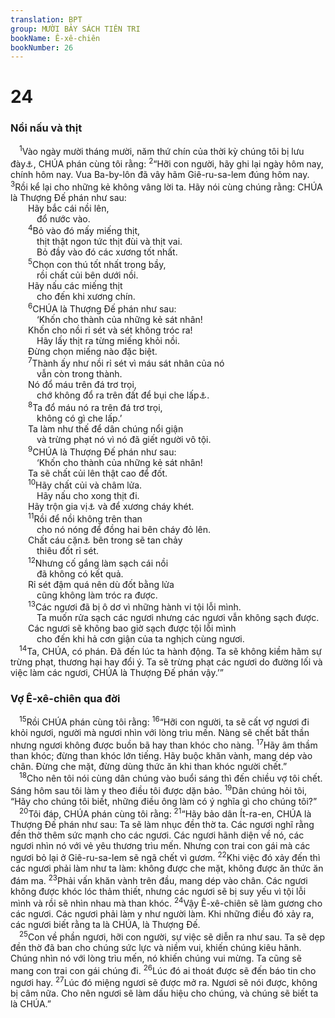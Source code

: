 ```yaml
---
translation: BPT
group: MƯỜI BẢY SÁCH TIÊN TRI
bookName: Ê-xê-chiên 
bookNumber: 26
---
```


<div class="title"><h1>24</h1><h3>Nồi nấu và thịt</h3></div>
<span class="verse exe_24_1"> <sup>1</sup>Vào ngày mười tháng mười, năm thứ chín của thời kỳ chúng tôi bị lưu đày<a data-toggle="tooltip" data-placement="bottom" title="Đây là ngày 15, năm 588 trước Công nguyên, lúc Nê-bu-cát-nết-xa bắt đầu tấn công Giê-ru-sa-lem.">⚓</a>, CHÚA phán cùng tôi rằng:</span>
<span class="verse exe_24_2"><sup>2</sup>“Hỡi con người, hãy ghi lại ngày hôm nay, chính hôm nay. Vua Ba-by-lôn đã vây hãm Giê-ru-sa-lem đúng hôm nay.</span>
<span class="verse exe_24_3"><sup>3</sup>Rồi kể lại cho những kẻ không vâng lời ta. Hãy nói cùng chúng rằng: CHÚA là Thượng Đế phán như sau:<br/>  Hãy bắc cái nồi lên,<br/>   đổ nước vào.<br/></span>
<span class="verse exe_24_4">  <sup>4</sup>Bỏ vào đó mấy miếng thịt,<br/>   thịt thật ngon tức thịt đùi và thịt vai.<br/>   Bỏ đầy vào đó các xương tốt nhất.<br/></span>
<span class="verse exe_24_5">  <sup>5</sup>Chọn con thú tốt nhất trong bầy,<br/>   rồi chất củi bên dưới nồi.<br/>  Hãy nấu các miếng thịt<br/>   cho đến khi xương chín.<br/></span>
<span class="verse exe_24_6">  <sup>6</sup>CHÚA là Thượng Đế phán như sau:<br/>   ‘Khốn cho thành của những kẻ sát nhân!<br/>  Khốn cho nồi rỉ sét và sét không tróc ra!<br/>   Hãy lấy thịt ra từng miếng khỏi nồi.<br/>  Đừng chọn miếng nào đặc biệt.<br/></span>
<span class="verse exe_24_7">  <sup>7</sup>Thành ấy như nồi rỉ sét vì máu sát nhân của nó<br/>   vẫn còn trong thành.<br/>  Nó đổ máu trên đá trơ trọi,<br/>   chớ không đổ ra trên đất để bụi che lấp<a data-toggle="tooltip" data-placement="bottom" title="Luật Mô-se dạy rằng ai giết thú vật để ăn thịt thì phải đổ huyết ra trên đất rồi phủ đất lên. Làm như thế để chứng tỏ người ấy trả sự sống của con thú ấy về cho Thượng Đế. Xem Lê-vi 17:1-16 và Phục 12:1-25. Nếu không lấp đất để che máu thì máu ấy sẽ là bằng cớ nghịch lại người giết con thú. Xem Sáng 4:10, Gióp 15:18, và Ê-sai 26:11.">⚓</a>.<br/></span>
<span class="verse exe_24_8">  <sup>8</sup>Ta đổ máu nó ra trên đá trơ trọi,<br/>   không có gì che lấp.’<br/>  Ta làm như thế để dân chúng nổi giận<br/>   và trừng phạt nó vì nó đã giết người vô tội.<br/></span>
<span class="verse exe_24_9">  <sup>9</sup>CHÚA là Thượng Đế phán như sau:<br/>   ‘Khốn cho thành của những kẻ sát nhân!<br/>  Ta sẽ chất củi lên thật cao để đốt.<br/></span>
<span class="verse exe_24_10">  <sup>10</sup>Hãy chất củi và châm lửa.<br/>   Hãy nấu cho xong thịt đi.<br/>  Hãy trộn gia vị<a data-toggle="tooltip" data-placement="bottom" title="Câu nầy trong tiếng Hê-bơ-rơ không rõ nghĩa.">⚓</a> và để xương cháy khét.<br/></span>
<span class="verse exe_24_11">  <sup>11</sup>Rồi để nồi không trên than<br/>   cho nó nóng để đồng hai bên cháy đỏ lên.<br/>  Chất cáu cặn<a data-toggle="tooltip" data-placement="bottom" title="Hay “chất thau.”">⚓</a> bên trong sẽ tan chảy<br/>   thiêu đốt rỉ sét.<br/></span>
<span class="verse exe_24_12">  <sup>12</sup>Nhưng cố gắng làm sạch cái nồi<br/>   đã không có kết quả.<br/>  Rỉ sét đậm quá nên dù đốt bằng lửa<br/>   cũng không làm tróc ra được.<br/></span>
<span class="verse exe_24_13">  <sup>13</sup>Các ngươi đã bị ô dơ vì những hành vi tội lỗi mình.<br/>   Ta muốn rửa sạch các ngươi nhưng các ngươi vẫn không sạch được.<br/>  Các ngươi sẽ không bao giờ sạch được tội lỗi mình<br/>   cho đến khi hả cơn giận của ta nghịch cùng ngươi.<br/></span>
<span class="verse exe_24_14"> <sup>14</sup>Ta, CHÚA, có phán. Đã đến lúc ta hành động. Ta sẽ không kiềm hãm sự trừng phạt, thương hại hay đổi ý. Ta sẽ trừng phạt các ngươi do đường lối và việc làm các ngươi, CHÚA là Thượng Đế phán vậy.’”<br/></span>
<div class="title"><h3>Vợ Ê-xê-chiên qua đời</h3></div>
<span class="verse exe_24_15"> <sup>15</sup>Rồi CHÚA phán cùng tôi rằng:</span>
<span class="verse exe_24_16"><sup>16</sup>“Hỡi con người, ta sẽ cất vợ ngươi đi khỏi ngươi, người mà ngươi nhìn với lòng trìu mến. Nàng sẽ chết bất thần nhưng ngươi không được buồn bã hay than khóc cho nàng.</span>
<span class="verse exe_24_17"><sup>17</sup>Hãy âm thầm than khóc; đừng than khóc lớn tiếng. Hãy buộc khăn vành, mang dép vào chân. Đừng che mặt, đừng dùng thức ăn khi than khóc người chết.”<br/></span>
<span class="verse exe_24_18"> <sup>18</sup>Cho nên tôi nói cùng dân chúng vào buổi sáng thì đến chiều vợ tôi chết. Sáng hôm sau tôi làm y theo điều tôi được dặn bảo.</span>
<span class="verse exe_24_19"><sup>19</sup>Dân chúng hỏi tôi, “Hãy cho chúng tôi biết, những điều ông làm có ý nghĩa gì cho chúng tôi?”<br/></span>
<span class="verse exe_24_20"> <sup>20</sup>Tôi đáp, CHÚA phán cùng tôi rằng:</span>
<span class="verse exe_24_21"><sup>21</sup>“Hãy bảo dân Ít-ra-en, CHÚA là Thượng Đế phán như sau: Ta sẽ làm nhục đền thờ ta. Các ngươi nghĩ rằng đền thờ thêm sức mạnh cho các ngươi. Các ngươi hãnh diện về nó, các ngươi nhìn nó với vẻ yêu thương trìu mến. Nhưng con trai con gái mà các ngươi bỏ lại ở Giê-ru-sa-lem sẽ ngã chết vì gươm.</span>
<span class="verse exe_24_22"><sup>22</sup>Khi việc đó xảy đến thì các ngươi phải làm như ta làm: không được che mặt, không được ăn thức ăn đám ma.</span>
<span class="verse exe_24_23"><sup>23</sup>Phải vấn khăn vành trên đầu, mang dép vào chân. Các ngươi không được khóc lóc thảm thiết, nhưng các ngươi sẽ bị suy yếu vì tội lỗi mình và rồi sẽ nhìn nhau mà than khóc.</span>
<span class="verse exe_24_24"><sup>24</sup>Vậy Ê-xê-chiên sẽ làm gương cho các ngươi. Các ngươi phải làm y như người làm. Khi những điều đó xảy ra, các ngươi biết rằng ta là CHÚA, là Thượng Đế.<br/></span>
<span class="verse exe_24_25"> <sup>25</sup>Con về phần ngươi, hỡi con người, sự việc sẽ diễn ra như sau. Ta sẽ dẹp đền thờ đã ban cho chúng sức lực và niềm vui, khiến chúng kiêu hãnh. Chúng nhìn nó với lòng trìu mến, nó khiến chúng vui mừng. Ta cũng sẽ mang con trai con gái chúng đi.</span>
<span class="verse exe_24_26"><sup>26</sup>Lúc đó ai thoát được sẽ đến báo tin cho ngươi hay.</span>
<span class="verse exe_24_27"><sup>27</sup>Lúc đó miệng ngươi sẽ được mở ra. Ngươi sẽ nói được, không bị câm nữa. Cho nên ngươi sẽ làm dấu hiệu cho chúng, và chúng sẽ biết ta là CHÚA.”<br/></span>
